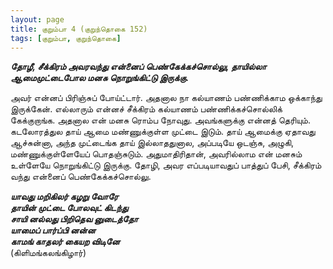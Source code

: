 ```yaml
---
layout: page
title: குறும்பா 4 (குறுந்தொகை 152)
tags: [குறும்பா, குறுந்தொகை]
---
```


<!-- ## 152
### மே 13, 2012 -->

***தோழீ, சீக்கிரம் அவரவந்து என்னைப் பெண்கேக்கச்சொல்லு, தாயில்லா ஆமைமுட்டைபோல மனசு நொறுங்கிட்டு இருக்கு.***


அவர் என்னப் பிரிஞ்சுப் போய்ட்டார். அதனால நா கல்யாணம் பண்ணிக்காம ஒக்காந்து இருக்கேன். எல்லாரும் என்னச் சீக்கிரம் கல்யாணம் பண்ணிக்கச்சொல்லிக் கேக்குறாங்க. அதனால என் மனசு ரொம்ப நோவுது. அவங்களுக்கு என்னத் தெரியும். கடலோரத்துல தாய் ஆமை மண்ணுக்குள்ள முட்டை இடும். தாய் ஆமைக்கு ஏதாவது ஆச்சுன்னா, அந்த முட்டைங்க தாய் இல்லாததுனால, அப்படியே ஒடஞ்சு, அழுகி, மண்ணுக்குள்ளேயேப் பொதஞ்சுடும். அதுமாதிரிதான், அவரில்லாம என் மனசும் உள்ளேயே நொறுங்கிட்டு இருக்கு. தோழி, அவர எப்படியாவதுப் பாத்துப் பேசி, சீக்கிரம் வந்து என்னைப் பெண்கேக்கச்சொல்லு.


***யாவது மறிகிலர் கழறு வோரே  
தாயின் முட்டை போலவுட் கிடந்து  
சாயி னல்லது பிறிதெவ னுடைத்தோ  
யாமைப் பார்ப்பி னன்ன  
காமங் காதலர் கையற விடினே***  
(கிளிமங்கலங்கிழார்) 